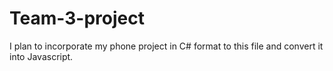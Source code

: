 # Team-3-project

I plan to incorporate my phone project in C# format to this file and convert it into Javascript.
